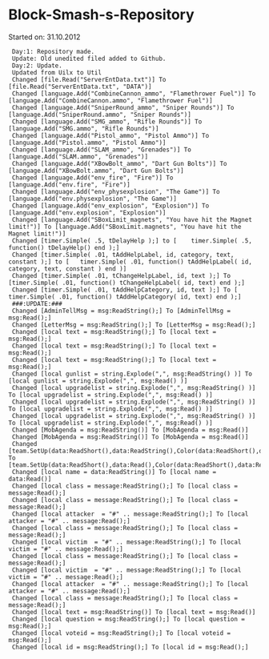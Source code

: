Block-Smash-s-Repository
========================
  Started on: 31.10.2012

     Day:1: Repository made.
     Update: Old unedited filed added to Github.
     Day:2: Update.
     Updated from Uilx to Util
     Changed [file.Read("ServerEntData.txt")] To [file.Read("ServerEntData.txt", "DATA")]
     Changed [language.Add("CombineCannon_ammo", "Flamethrower Fuel")] To [language.Add("CombineCannon.ammo", "Flamethrower Fuel")]
     Changed [language.Add("SniperRound_ammo", "Sniper Rounds")] To [language.Add("SniperRound.ammo", "Sniper Rounds")]
     Changed [language.Add("SMG_ammo", "Rifle Rounds")] To [language.Add("SMG.ammo", "Rifle Rounds")]
     Changed [language.Add("Pistol_ammo", "Pistol Ammo")] To [language.Add("Pistol.ammo", "Pistol Ammo")]
     Changed [language.Add("SLAM_ammo", "Grenades")] To [language.Add("SLAM.ammo", "Grenades")]
     Changed [language.Add("XBowBolt_ammo", "Dart Gun Bolts")] To [language.Add("XBowBolt.ammo", "Dart Gun Bolts")]
     Changed [language.Add("env_fire", "Fire")] To [language.Add("env.fire", "Fire")]
     Changed [language.Add("env_physexplosion", "The Game")] To [language.Add("env.physexplosion", "The Game")]
     Changed [language.Add("env_explosion", "Explosion")] To [language.Add("env.explosion", "Explosion")]
     Changed [language.Add("SBoxLimit_magnets", "You have hit the Magnet limit!")] To [language.Add("SBoxLimit.magnets", "You have hit the Magnet limit!")]
     Changed [timer.Simple( .5, tDelayHelp );] to [    timer.Simple( .5, function() tDelayHelp() end );]
     Changed [timer.Simple( .01, tAddHelpLabel, id, category, text, constant );] to [	timer.Simple( .01, function() tAddHelpLabel( id, category, text, constant ) end )]
     Changed [timer.Simple( .01, tChangeHelpLabel, id, text );] To [timer.Simple( .01, function() tChangeHelpLabel( id, text) end );]
     Changed [timer.Simple( .01, tAddHelpCategory, id, text );] To [	timer.Simple( .01, function() tAddHelpCategory( id, text) end );]
     ###:UPDATE:###
     Changed [AdminTellMsg = msg:ReadString();] To [AdminTellMsg = msg:Read();]
     Changed [LetterMsg = msg:ReadString();] To [LetterMsg = msg:Read();]
     Changed [local text = msg:ReadString();] To [local text = msg:Read();]
     Changed [local text = msg:ReadString();] To [local text = msg:Read();]
     Changed [local text = msg:ReadString();] To [local text = msg:Read();]
     Changed [local gunlist = string.Explode(",", msg:ReadString() )] To [local gunlist = string.Explode(",", msg:Read() )]
     Changed [local upgradelist = string.Explode(",", msg:ReadString() )] To [local upgradelist = string.Explode(",", msg:Read() )]
     Changed [local upgradelist = string.Explode(",", msg:ReadString() )] To [local upgradelist = string.Explode(",", msg:Read() )]
     Changed [local upgradelist = string.Explode(",", msg:ReadString() )] To [local upgradelist = string.Explode(",", msg:Read() )]
     Changed [MobAgenda = msg:ReadString()] To [MobAgenda = msg:Read()]
     Changed [MobAgenda = msg:ReadString()] To [MobAgenda = msg:Read()]
     Changed [team.SetUp(data:ReadShort(),data:ReadString(),Color(data:ReadShort(),data:ReadShort(),data:ReadShort(),255))] To [team.SetUp(data:ReadShort(),data:Read(),Color(data:ReadShort(),data:ReadShort(),data:ReadShort(),255))]
     Changed [local name = data:ReadString()] To [local name = data:Read()]
     Changed [local class = message:ReadString();] To [local class = message:Read();]
     Changed [local class = message:ReadString();] To [local class = message:Read();]
     Changed [local attacker  = "#" .. message:ReadString();] To [local attacker = "#" .. message:Read();]
     Changed [local class = message:ReadString();] To [local class = message:Read();]
     Changed [local victim 	= "#" .. message:ReadString();] To [local victim = "#" .. message:Read();]
     Changed [local class = message:ReadString();] To [local class = message:Read();]
     Changed [local victim 	= "#" .. message:ReadString();] To [local victim = "#" .. message:Read();]
     Changed [local attacker  = "#" .. message:ReadString();] To [local attacker = "#" .. message:Read();]
     Changed [local class = message:ReadString();] To [local class = message:Read();]
     Changed [local text = msg:ReadString()] To [local text = msg:Read()]
     Changed [local question = msg:ReadString();] To [local question = msg:Read();]
     Changed [local voteid = msg:ReadString();] To [local voteid = msg:Read();]
     Changed [local id = msg:ReadString();] To [local id = msg:Read();]
     